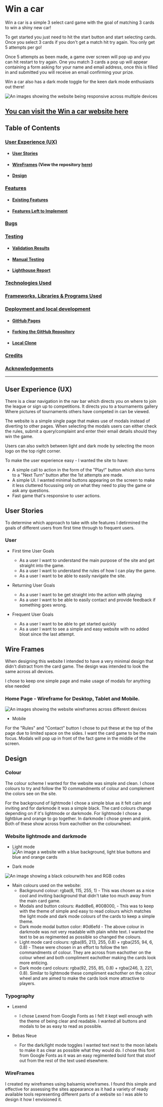 # Win a car

Win a car is a simple 3 select card game with the goal of matching 3 cards to win a shiny new car!

To get started you just need to hit the start button and start selecting cards. Once you select 3 cards if you don't get a match hit try again. You only get 5 attempts per go!

Once 5 attempts as been made, a game over screen will pop up and you can hit restart to try again. One you match 3 cards a pop up will appear containing a form asking for your name and email address, once this is filled in and submitted you will receive an email confirming your prize.

Win a car also has a dark mode toggle for the keen dark mode enthusiasts out there!

 
![An images showing the website being responsive across multiple devices](assets/images/am-i-responsive.png "Resonsive site")


[You can visit the Win a car website here](https://wxrren.github.io/win-a-car/)
------

## Table of Contents

### [User Experience (UX)](#user-experience-ux)
* #### [User Stories](#user-stories)
* #### [WireFrames](#wire-frames) (View the repository [here](https://github.com/Wxrren/win-a-car/tree/main/assets/images/wireframes))
* #### [Design](#design-1)

### [Features](#features-1)
* #### [Existing Features](#existing-features-1)
* #### [Features Left to Implement](#features-left-to-implement-1)

### [Bugs](#bugs-1)

### [Testing](#testing-1)
* #### [Validation Results](#validation-results-1)
* #### [Manual Testing](#manual-testing-1)
* #### [Lighthouse Report](#lighthouse-report-1)

### [Technologies Used](#technologies-used-1)

### [Frameworks, Libraries & Programs Used](#frameworks-libraries--programs-used-1)

### [Deployment and local development](#deployment-and-local-development-1)
* #### [GitHub Pages](#github-pages-1)
* #### [Forking the GitHub Repository](#forking-the-github-repository-1)
* #### [Local Clone](#local-clone-1)

### [Credits](#credits-1)

### [Acknowledgements](#acknowledgements-1)
------

## User Experience (UX)

There is a clear navigation in the nav bar which directs you on where to join the league or sign up to competitions. It directs you to a tournaments gallery Where pictures of tournaments others have competed in can be viewed.

The website is a simple single page that makes use of modals instead of diverting to other pages. When selecting the modals users can either check the rules, submit a query/complaint and enter their email details should they win the game.

Users can also switch between light and dark mode by selecting the moon logo on the top right corner. 

To make the user experience easy - I wanted the site to have:

* A simple call to action in the form of the "Play!" button which also turns to a "Next Turn" button after the 1st attempts are made.
* A simple UI. I wanted minimal buttons appearing on the screen to make it less cluttered focussing only on what they need to play the game or ask any questions.
* Fast game that's responsive to user actions.

## User Stories
To determine which approach to take with site features I detirmined the goals of different users from first time through to frequent users.

### User

* First time User Goals
    * As a user I want to understand the main purpose of the site and get straight into the game.
    * As a user I want to understand the rules of how I can play the game.
    * As a user I want to be able to easily navigate the site.
    
* Returning User Goals
    * As a user I want to be get straight into the action with playing
    * As a user I want to be able to easily contact and provide feedback if something goes wrong.
    
* Frequent User Goals
    * As a user I want to be able to get started quickly
    * As a user I want to see a simple and easy website with no added bloat since the last attempt.

## Wire Frames

When designing this website I intended to have a very minimal design that didn't distract from the card game. The design was intended to look the same across all devices.

I chose to keep one simple page and make usage of modals for anything else needed

### Home Page - Wireframe for Desktop, Tablet and Mobile.
![An images showing the website wireframes across different devices](assets/images/wireframes-all-devices.png "Home Page Wireframe")

* Mobile

For the "Rules" and "Contact" button I chose to put these at the top of the page due to limited space on the sides. I want the card game to be the main focus. Modals will pop up in front of the fact game in the middle of the screen.

## Design

### Colour

The colour scheme I wanted for the website was simple and clean. I chose colours to try and follow the 10 commandments of colour and complement the colors see on the site.

For the background of lightmode I chose a simple blue as it felt calm and inviting and for darkmode it was a simple black. The card colours change depending on if it's lightmode or darkmode. For lightmode I chose a lightblue and orange to go together. In darkmode I chose green and pink. Both of these show across from eachother on the colourwheel.

### Website lightmode and darkmode


* Light mode
    ![An image a website with a blue background, light blue buttons and blue and orange cards](assets/images/website-lightmode.png "lightmode Colours")
    

* Dark mode

![An image showing a black colourwith hex and RGB codes](assets/images/website-darkmode.png "darkmode colours") 


* Main colours used on the website:
    * Background colour: rgba(6, 115, 255, 1) - This was chosen as a nice cool and inviting background that didn't take too much away from the main card game. 
    * Modals and button colours: #add8e6, #008000,  - This was to keep with the theme of simple and easy to read colours which matches the light mode and dark mode colours of the cards to keep a simple theme.
    * Dark mode modal button color: #0d6efd - The above colour in darkmode was not very readable with plain white text. I wanted the text to be as regimented as possible so changed the colours.
    * Light mode card colours: rgba(85, 213, 255, 0.8) + rgba(255, 94, 6, 0.8) - These were chosen in an effort to follow the ten commandments of colour. They are across from eachother on the colour wheel and both compliment eachother making the cards look more enticing.
    * Dark mode card colours: rgba(92, 255, 85, 0.8) + rgba(246, 3, 221, 0.8). Similar to lightmode these compliment eachother on the colour wheel and are aimed to make the cards look more attractive to players.

### Typography

* Lexend
    * I chose Lexend from Google Fonts as I felt it kept well enough with the theme of being clear and readable. I wanted all buttons and modals to be as easy to read as possible.

* Bebas Neue
    * For the dark/light mode toggles I wanted text next to the moon labels to make it as clear as possible what they would do. I chose this font from Google Fonts as it was an easy regimented bold font that stoof out from the rest of the text used elsewhere.

### WireFrames

I created my wireframes using balsamiq wireframes. I found this simple and effective for assessing the sites appearance as it had a variety of ready available tools representing different parts of a website so I was able to design it how I envisioned it.